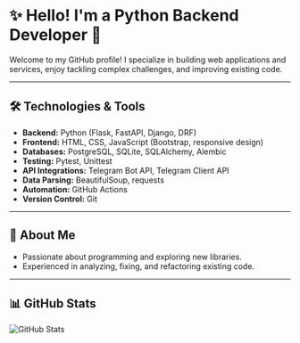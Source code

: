 # ✨ Hello! I'm a Python Backend Developer 👋

Welcome to my GitHub profile! I specialize in building web applications and services, enjoy tackling complex challenges, and improving existing code.

---

## 🛠️ Technologies & Tools
- **Backend:** Python (Flask, FastAPI, Django, DRF)
- **Frontend:** HTML, CSS, JavaScript (Bootstrap, responsive design)
- **Databases:** PostgreSQL, SQLite, SQLAlchemy, Alembic
- **Testing:** Pytest, Unittest
- **API Integrations:** Telegram Bot API, Telegram Client API
- **Data Parsing:** BeautifulSoup, requests
- **Automation:** GitHub Actions
- **Version Control:** Git

---


## 🎯 About Me
- Passionate about programming and exploring new libraries.
- Experienced in analyzing, fixing, and refactoring existing code.

---

## 📊 GitHub Stats

![GitHub Stats](https://github-readme-stats.vercel.app/api?username=your_username&show_icons=true&theme=dark)
